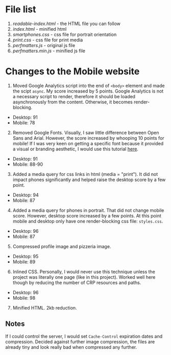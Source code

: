 File list
==
1. *readable-index.html* - the HTML file you can follow
2. *index.html* - minified html
3. *smartphones.css* - css file for portrait orientation
4. *print.css* - css file for print media
5. *perfmatters.js* - original js file
6. *perfmatters.min.js* - minified js file

Changes to the Mobile website
==
1. Moved Google Analytics script into the end of `<body>` element and made the scipt `async`. My score increased by 5 points. Google Analytics is not a necessary script to render, therefore it should be loaded asynchronously from the content. Otherwise, it becomes render-blocking.
 - Desktop: 91
 - Mobile: 78
2. Removed Google Fonts. Visually, I saw little difference between Open Sans and Arial. However, the score increased by whooping 10 points for mobile! If I was very keen on getting a specific font because it provided a visual or branding aesthetic, I would use this tutorial [here]("https://developers.google.com/web/fundamentals/performance/optimizing-content-efficiency/webfont-optimization").
 - Desktop: 91
 - Mobile: 88-90
3. Added a media query for css links in html (media = "print"). It did not impact phones significantly and helped raise the desktop score by a few point.
 - Desktop: 94
 - Mobile: 87
4. Added a media query for phones in portrait. That did not change mobile score. However, desktop score increased by a few points. At this point mobile and desktop only have one render-blocking css file: `styles.css`.
 - Desktop: 96
 - Mobile: 87
5. Compressed profile image and pizzeria image.
 - Desktop: 95
 - Mobile: 89
6. Inlined CSS. Personally, I would never use this technique unless the project was literally one page (like in this project). Worked well here though by reducing the number of CRP resources and paths.
 - Desktop: 96
 - Mobile: 98
7. Minified HTML. 2kb reduction.

Notes
--
If I could control the server, I would set `Cache-Control` expiration dates and compression.
Decided against further image compression, the files are already tiny and look really bad when compressed any further.
